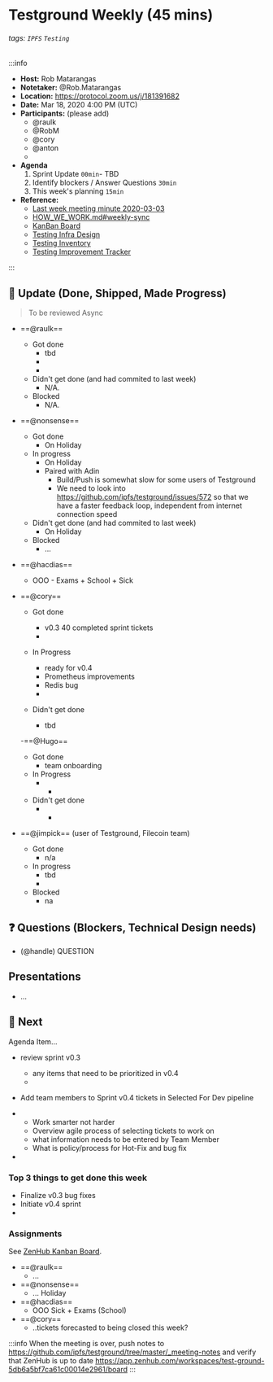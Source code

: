 Testground Weekly (45 mins)
===

###### tags: `IPFS` `Testing`

:::info
- **Host:** Rob Matarangas
- **Notetaker:** @Rob.Matarangas
- **Location:** https://protocol.zoom.us/j/181391682
- **Date:** Mar 18, 2020 4:00 PM (UTC)
- **Participants:** (please add)
    - @raulk
    - @RobM
    - @cory
    - @anton
    - 
- **Agenda**
  1. Sprint Update `00min`- TBD
  2. Identify blockers / Answer Questions `30min`
  3. This week's planning `15min`
- **Reference:** 
  - [Last week meeting minute 2020-03-03](https://github.com/ipfs/testground/blob/master/_meeting-notes/2020-01-14.md)
  - [HOW_WE_WORK.md#weekly-sync](https://github.com/ipfs/testground/blob/master/docs/HOW_WE_WORK.md#weekly-sync)
  - [KanBan Board](https://app.zenhub.com/workspaces/test-ground-5db6a5bf7ca61c00014e2961/board)
  - [Testing Infra Design](https://github.com/ipfs/testground/blob/master/docs/SPEC.md)
  - [Testing Inventory](https://github.com/ipfs/testground/blob/master/docs/test-inventory.md)
  - [Testing Improvement Tracker](https://docs.google.com/spreadsheets/d/1xyqyGUF-oe3x9ln88YonVeOMWWdknik74lVgL_3dBY8/edit#gid=0)

:::

## :mega: Update (Done, Shipped, Made Progress)
> To be reviewed Async

- ==@raulk==
  - Got done
    - tbd
    - 
    - 
  - Didn't get done (and had commited to last week)
    - N/A.
  - Blocked
    - N/A.
- ==@nonsense==
  - Got done
      - On Holiday
  - In progress
      - On Holiday
      - Paired with Adin
          - Build/Push is somewhat slow for some users of Testground
          - We need to look into https://github.com/ipfs/testground/issues/572 so that we have a faster feedback loop, independent from internet connection speed
  - Didn't get done (and had commited to last week)
      - On Holiday
  - Blocked
      - ...
- ==@hacdias==
  - OOO - Exams + School + Sick
- ==@cory==
    - Got done
        - v0.3 40 completed sprint tickets
        - 
    
    - In Progress
        - ready for v0.4
        - Prometheus improvements
        - Redis bug
        - 
    - Didn't get done
        - tbd



    -==@Hugo==
    - Got done
        - team onboarding
    - In Progress
        - -
    - Didn't get done
        - -

- ==@jimpick== (user of Testground, Filecoin team)
    - Got done
        - n/a
    - In progress
        - tbd
        - 
    - Blocked
        - na
     

## :question: Questions (Blockers, Technical Design needs)

> 






- (@handle) QUESTION
    
## Presentations
- ...

## :dart: Next

Agenda Item...
-  review sprint v0.3
    -  any items that need to be prioritized in v0.4
    -  
-  Add team members to Sprint v0.4 tickets in Selected For Dev pipeline
-  
    - Work smarter not harder
    - Overview agile process of selecting tickets to work on 
    -  what information needs to be entered by Team Member
    -  What is policy/process for Hot-Fix and bug fix
    
-  

### Top 3 things to get done this week

- Finalize v0.3 bug fixes
- Initiate v0.4 sprint
- 
    
 
  
     
     

### Assignments

See [ZenHub Kanban Board](https://app.zenhub.com/workspaces/testground-5db6a5bf7ca61c00014e2961/board?milestones=Testground%20v0.2%232020-02-14&repos=197244214).

- ==@raulk==
  - ...
- ==@nonsense==
  - ... Holiday
- ==@hacdias==
  - OOO Sick + Exams (School)
- ==@cory==
  - ..tickets forecasted to being closed this week?

:::info
When the meeting is over, push notes to https://github.com/ipfs/testground/tree/master/_meeting-notes and verify that ZenHub is up to date https://app.zenhub.com/workspaces/test-ground-5db6a5bf7ca61c00014e2961/board
:::
